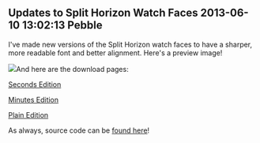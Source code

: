Updates to Split Horizon Watch Faces
2013-06-10 13:02:13
Pebble
---

I've made new versions of the Split Horizon watch faces to have a sharper, more readable font and better alignment. Here's a preview image!

<a href="http://ninedof.files.wordpress.com/2013/06/sh-prev-2.png">![](http://ninedof.files.wordpress.com/2013/06/sh-prev-2.png)</a>And here are the download pages:

<a href="http://www.mypebblefaces.com/view?fID=3837&aName=Bonsitm&pageTitle=Split+Horizon%3A+Seconds+Edition&auID=3905">Seconds Edition</a>

<a href="http://www.mypebblefaces.com/view?fID=3841&aName=Bonsitm&pageTitle=Split+Horizon%3A+Minutes+Edition&auID=3905">Minutes Edition</a>

<a href="http://www.mypebblefaces.com/view?fID=3843&aName=Bonsitm&pageTitle=Split+Horizon%3A+Plain+Edition&auID=3905">Plain Edition</a>

As always, source code can be <a title="Source!" href="https://www.dropbox.com/s/4odorffmdnb00yg/Split%20Horizon%20Source%20and%20Bundle%20v2.zip">found here</a>!

